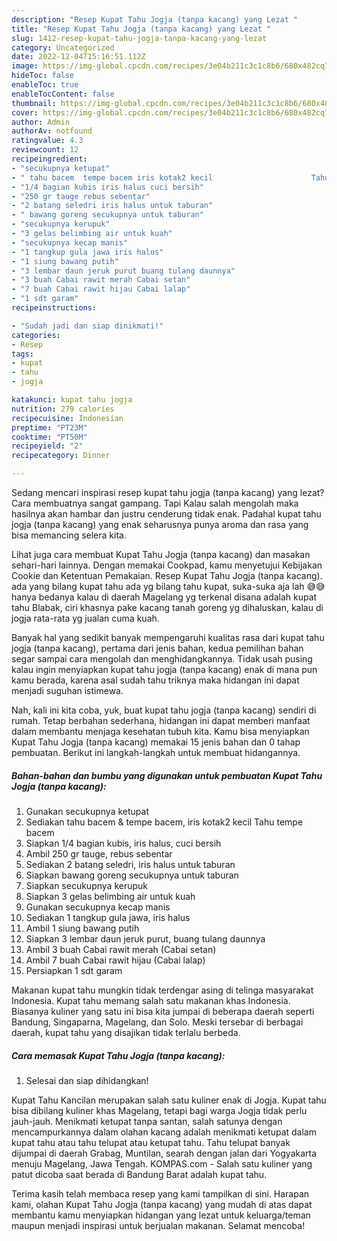 ```yaml
---
description: "Resep Kupat Tahu Jogja (tanpa kacang) yang Lezat "
title: "Resep Kupat Tahu Jogja (tanpa kacang) yang Lezat "
slug: 1412-resep-kupat-tahu-jogja-tanpa-kacang-yang-lezat
category: Uncategorized
date: 2022-12-04T15:16:51.112Z
image: https://img-global.cpcdn.com/recipes/3e04b211c3c1c8b6/680x482cq70/kupat-tahu-jogja-tanpa-kacang-foto-resep-utama.jpg
hideToc: false
enableToc: true
enableTocContent: false
thumbnail: https://img-global.cpcdn.com/recipes/3e04b211c3c1c8b6/680x482cq70/kupat-tahu-jogja-tanpa-kacang-foto-resep-utama.jpg
cover: https://img-global.cpcdn.com/recipes/3e04b211c3c1c8b6/680x482cq70/kupat-tahu-jogja-tanpa-kacang-foto-resep-utama.jpg
author: Admin
authorAv: notfound
ratingvalue: 4.3
reviewcount: 12
recipeingredient:
- "secukupnya ketupat"
- " tahu bacem  tempe bacem iris kotak2 kecil                      Tahu tempe bacem"
- "1/4 bagian kubis iris halus cuci bersih"
- "250 gr tauge rebus sebentar"
- "2 batang seledri iris halus untuk taburan"
- " bawang goreng secukupnya untuk taburan"
- "secukupnya kerupuk"
- "3 gelas belimbing air untuk kuah"
- "secukupnya kecap manis"
- "1 tangkup gula jawa iris halus"
- "1 siung bawang putih"
- "3 lembar daun jeruk purut buang tulang daunnya"
- "3 buah Cabai rawit merah Cabai setan"
- "7 buah Cabai rawit hijau Cabai lalap"
- "1 sdt garam"
recipeinstructions:

- "Sudah jadi dan siap dinikmati!"
categories:
- Resep
tags:
- kupat
- tahu
- jogja

katakunci: kupat tahu jogja 
nutrition: 279 calories
recipecuisine: Indonesian
preptime: "PT23M"
cooktime: "PT50M"
recipeyield: "2"
recipecategory: Dinner

---
```



Sedang mencari inspirasi resep kupat tahu jogja (tanpa kacang) yang lezat? Cara membuatnya sangat gampang. Tapi Kalau salah mengolah maka hasilnya akan hambar dan justru cenderung tidak enak. Padahal kupat tahu jogja (tanpa kacang) yang enak seharusnya punya aroma dan rasa yang bisa memancing selera kita.


Lihat juga cara membuat Kupat Tahu Jogja (tanpa kacang) dan masakan sehari-hari lainnya. Dengan memakai Cookpad, kamu menyetujui Kebijakan Cookie dan Ketentuan Pemakaian. Resep Kupat Tahu Jogja (tanpa kacang). ada yang bilang kupat tahu ada yg bilang tahu kupat, suka-suka aja lah 😅😅 hanya bedanya kalau di daerah Magelang yg terkenal disana adalah kupat tahu Blabak, ciri khasnya pake kacang tanah goreng yg dihaluskan, kalau di jogja rata-rata yg jualan cuma kuah.

Banyak hal yang sedikit banyak mempengaruhi kualitas rasa dari kupat tahu jogja (tanpa kacang), pertama dari jenis bahan, kedua pemilihan bahan segar sampai cara mengolah dan menghidangkannya. Tidak usah pusing kalau ingin menyiapkan kupat tahu jogja (tanpa kacang) enak di mana pun kamu berada, karena asal sudah tahu triknya maka hidangan ini dapat menjadi suguhan istimewa.


Nah, kali ini kita coba, yuk, buat kupat tahu jogja (tanpa kacang) sendiri di rumah. Tetap berbahan sederhana, hidangan ini dapat memberi manfaat dalam membantu menjaga kesehatan tubuh kita. Kamu bisa menyiapkan Kupat Tahu Jogja (tanpa kacang) memakai 15 jenis bahan dan 0 tahap pembuatan. Berikut ini langkah-langkah untuk membuat hidangannya.

<!--inarticleads1-->

##### Bahan-bahan dan bumbu yang digunakan untuk pembuatan Kupat Tahu Jogja (tanpa kacang):

1. Gunakan secukupnya ketupat
1. Sediakan  tahu bacem &amp; tempe bacem, iris kotak2 kecil                      Tahu tempe bacem
1. Siapkan 1/4 bagian kubis, iris halus, cuci bersih
1. Ambil 250 gr tauge, rebus sebentar
1. Sediakan 2 batang seledri, iris halus untuk taburan
1. Siapkan  bawang goreng secukupnya untuk taburan
1. Siapkan secukupnya kerupuk
1. Siapkan 3 gelas belimbing air untuk kuah
1. Gunakan secukupnya kecap manis
1. Sediakan 1 tangkup gula jawa, iris halus
1. Ambil 1 siung bawang putih
1. Siapkan 3 lembar daun jeruk purut, buang tulang daunnya
1. Ambil 3 buah Cabai rawit merah (Cabai setan)
1. Ambil 7 buah Cabai rawit hijau (Cabai lalap)
1. Persiapkan 1 sdt garam


Makanan kupat tahu mungkin tidak terdengar asing di telinga masyarakat Indonesia. Kupat tahu memang salah satu makanan khas Indonesia. Biasanya kuliner yang satu ini bisa kita jumpai di beberapa daerah seperti Bandung, Singaparna, Magelang, dan Solo. Meski tersebar di berbagai daerah, kupat tahu yang disajikan tidak terlalu berbeda. 

<!--inarticleads2-->

##### Cara memasak Kupat Tahu Jogja (tanpa kacang):


1. Selesai dan siap dihidangkan!

Kupat Tahu Kancilan merupakan salah satu kuliner enak di Jogja. Kupat tahu bisa dibilang kuliner khas Magelang, tetapi bagi warga Jogja tidak perlu jauh-jauh. Menikmati ketupat tanpa santan, salah satunya dengan mencampurkannya dalam olahan kacang adalah menikmati ketupat dalam kupat tahu atau tahu telupat atau ketupat tahu. Tahu telupat banyak dijumpai di daerah Grabag, Muntilan, searah dengan jalan dari Yogyakarta menuju Magelang, Jawa Tengah. KOMPAS.com - Salah satu kuliner yang patut dicoba saat berada di Bandung Barat adalah kupat tahu. 

Terima kasih telah membaca resep yang kami tampilkan di sini. Harapan kami, olahan Kupat Tahu Jogja (tanpa kacang) yang mudah di atas dapat membantu kamu menyiapkan hidangan yang lezat untuk keluarga/teman maupun menjadi inspirasi untuk berjualan makanan. Selamat mencoba!
